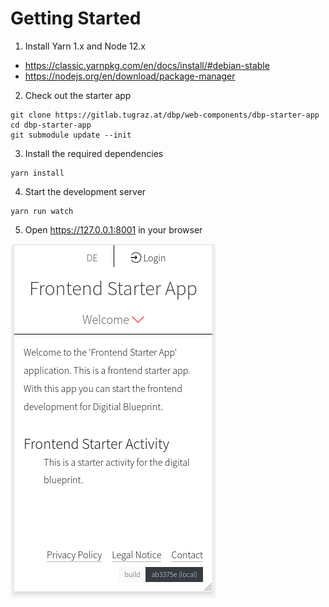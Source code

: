 # Getting Started

1. Install Yarn 1.x and Node 12.x

* https://classic.yarnpkg.com/en/docs/install/#debian-stable
* https://nodejs.org/en/download/package-manager

2. Check out the starter app

```
git clone https://gitlab.tugraz.at/dbp/web-components/dbp-starter-app
cd dbp-starter-app
git submodule update --init
```

3. Install the required dependencies

```
yarn install
```

4. Start the development server

```
yarn run watch
```

5. Open https://127.0.0.1:8001 in your browser

![](getting_started.png)